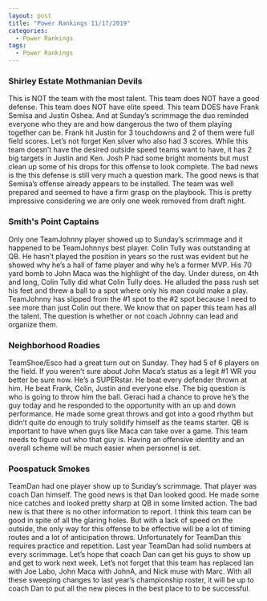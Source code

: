 ```yaml
---
layout: post
title: "Power Rankings 11/17/2019"
categories:
  - Power Rankings
tags:
  - Power Rankings
---
```


### Shirley Estate Mothmanian Devils
This is NOT the team with the most talent. This team does NOT have a good defense. This team does NOT have elite speed. This team DOES have Frank Semisa and Justin Oshea. And at Sunday’s scrimmage the duo reminded everyone who they are and how dangerous the two of them playing together can be. Frank hit Justin for 3 touchdowns and 2 of them were full field scores. Let’s not forget Ken silver who also had 3 scores. While this team doesn’t have the desired outside speed teams want to have, it has 2 big targets in Justin and Ken. Josh P had some bright moments but must clean up some of his drops for this offense to look complete. The bad news is the this defense is still very much a question mark. The good news is that Semisa’s offense already appears to be installed. The team was well prepared and seemed to have a firm grasp on the playbook. This is pretty impressive considering we are only one week removed from draft night.

### Smith's Point Captains
Only one TeamJohnny player showed up to Sunday’s scrimmage and it happened to be TeamJohnnys best player. Colin Tully was outstanding at QB. He hasn’t played the position in years so the rust was evident but he showed why he’s a hall of fame player and why he’s a former MVP. His 70 yard bomb to John Maca was the highlight of the day. Under duress, on 4th and long, Colin Tully did what Colin Tully does. He alluded the pass rush set his feet and threw a ball to a spot where only his man could make a play. TeamJohnny has slipped from the #1 spot to the #2 spot because I need to see more than just Colin out there. We know that on paper this team has all the talent. The question is whether or not coach Johnny can lead and organize them.

### Neighborhood Roadies
TeamShoe/Esco had a great turn out on Sunday. They had 5 of 6 players on the field. If you weren’t sure about John Maca’s status as a legit #1 WR you better be sure now. He’s a SUPERstar. He beat every defender thrown at him. He beat Frank, Colin, Justin and everyone else. The big question is who is going to throw him the ball. Geraci had a chance to prove he’s the guy today and he responded to the opportunity with an up and down performance. He made some great throws and got into a good rhythm but didn’t quite do enough to truly solidify himself as the teams starter. QB is important to have when guys like Maca can take over a game. This team needs to figure out who that guy is. Having an offensive identity and an overall scheme will be much easier when personnel is set.

### Poospatuck Smokes
TeamDan had one player show up to Sunday’s scrimmage. That player was coach Dan himself. The good news is that Dan looked good. He made some nice catches and looked pretty sharp at QB in some limited action. The bad new is that there is no other information to report. I think this team can be good in spite of all the glaring holes. But with a lack of speed on the outside, the only way for this offense to be effective will be a lot of timing routes and a lot of anticipation throws. Unfortunately for TeamDan this requires practice and repetition. Last year TeamDan had solid numbers at every scrimmage. Let’s hope that coach Dan can get his guys to show up and get to work next week. Let’s not forget that this team has replaced Ian with Joe Labo, John Maca with JohnA, and Nick muse with Marc. With all these sweeping changes to last year’s championship roster, it will be up to coach Dan to put all the new pieces in the best place to to be successful.
